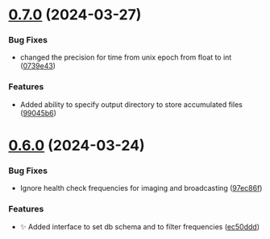 # [0.7.0](https://github.com/epic-astronomy/LWA_EPIC/compare/v0.6.0...v0.7.0) (2024-03-27)


### Bug Fixes

* changed the precision for time from unix epoch from float to int ([0739e43](https://github.com/epic-astronomy/LWA_EPIC/commit/0739e4337106bf0075f82f284056586b1457c5b2))


### Features

* Added ability to specify output directory to store accumulated files ([99045b6](https://github.com/epic-astronomy/LWA_EPIC/commit/99045b6ba4a4f185c3193732a5c9d7f2ee2efa0b))



# [0.6.0](https://github.com/epic-astronomy/LWA_EPIC/compare/ec50ddd37750fc98a291321f7c1644c27e97c273...v0.6.0) (2024-03-24)


### Bug Fixes

* Ignore health check frequencies for imaging and broadcasting ([97ec86f](https://github.com/epic-astronomy/LWA_EPIC/commit/97ec86fa08ad73563997f42748c374abcbd3a1f0))


### Features

* :sparkles: Added interface to set db schema and to filter frequencies ([ec50ddd](https://github.com/epic-astronomy/LWA_EPIC/commit/ec50ddd37750fc98a291321f7c1644c27e97c273))



